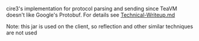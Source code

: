 cire3's implementation for protocol parsing and sending since TeaVM doesn't like Google's Protobuf.
For details see [Technical-Writeup.md](https://github.com/The-Resent-Team/Prelude-Protocol/technical-writeup.md)

Note: this jar is used on the client, so reflection and other similar techniques are not used